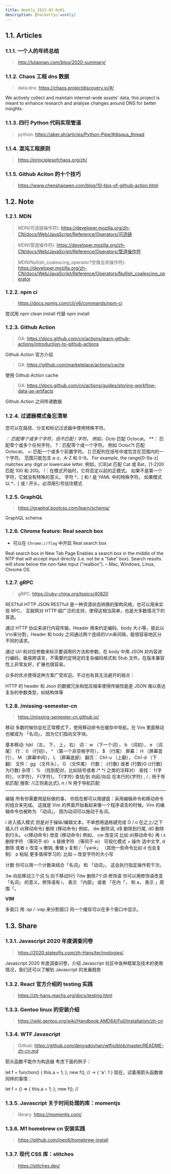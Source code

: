 ```yaml
---
title: Weekly 2021-02-0x01
description: [hackettyu'weekly]
---
```


## 1.1. Articles

### 1.1.1. 一个人的年终总结

> http://lutaonan.com/blog/2020-summary/

### 1.1.2. Chaos 工程 dns 数据

> data:dns: https://chaos.projectdiscovery.io/#/

We actively collect and maintain internet-wide assets' data, this project is meant to enhance research and analyse changes around DNS for better insights.

### 1.1.3. 四行 Python 代码实现管道

> python: https://aber.sh/articles/Python-Pipe/#disqus_thread

### 1.1.4. 混沌工程原则

> https://principlesofchaos.org/zh/

### 1.1.5. Github Aciton 的十个技巧

> https://www.chenshaowen.com/blog/10-tips-of-github-action.html


## 1.2. Note

### 1.2.1. MDN

> MDN(可选链操作符): https://developer.mozilla.org/zh-CN/docs/Web/JavaScript/Reference/Operators/可选链

> MDN(管道操作符): https://developer.mozilla.org/zh-CN/docs/Web/JavaScript/Reference/Operators/管道操作符

> MDN(Nullish_coalescing_operator?空值合并操作符): https://developer.mozilla.org/zh-CN/docs/Web/JavaScript/Reference/Operators/Nullish_coalescing_operator

### 1.2.2. npm ci

> https://docs.npmjs.com/cli/v6/commands/npm-ci

尝试用 npm clean install 代替 npm install

### 1.2.3. Github Action

> GA: https://docs.github.com/cn/actions/learn-github-actions/introduction-to-github-actions

Github Action 官方介绍

> GA: https://github.com/marketplace/actions/cache

使用 Github Action cache

> GA: https://docs.github.com/cn/actions/guides/storing-workflow-data-as-artifacts

Github Action 之间传递数据

### 1.2.4. 过滤器模式备忘清单

您可以在路径、分支和标记过滤器中使用特殊字符。

*： 匹配零个或多个字符，但不匹配 / 字符。 例如，Octo* 匹配 Octocat。
**： 匹配零个或多个任何字符。
?：匹配零个或一个字符。 例如 Octoc?t 匹配 Octocat。
+: 匹配一个或多个前置字符。
[] 匹配列在括号中或包含在范围内的一个字符。 范围只能包含 a-z、A-Z 和 0-9。 For example, the range[0-9a-z] matches any digit or lowercase letter. 例如，[CB]at 匹配 Cat 或 Bat，[1-2]00 匹配 100 和 200。
!：在模式开始时，它将否定以前的正模式。 如果不是第一个字符，它就没有特殊的意义。
字符 *、[ 和 ! 是 YAML 中的特殊字符。 如果模式以 *、[ 或 ! 开头，必须用引号括住模式


### 1.2.5. GraphQL

> https://graphql.bootcss.com/learn/schema/

GraphQL schema


### 1.2.6. Chrome feature: Real search box

- 可以在 `Chrome://flag` 中开启 Real search box

Real search box in New Tab Page
Enables a search box in the middle of the NTP that will accept input directly (i.e. not be a "fake" box). Search results will show below the non-fake input ("realbox"). – Mac, Windows, Linux, Chrome OS

### 1.2.7. gRPC

> gRPC: https://ruby-china.org/topics/40820

RESTfull HTTP JSON
RESTfull 是一种资源状态转换的架构风格，也可以用来实现 RPC， 互联网对 HTTP 超广泛的支持，使得这相当简单，也是大多数情况下的首选。

通过 HTTP 协议来进行内容传输，Header 用来约定编码、body 大小等，彼此以\r\n来分割，Header 和 body 之间通过两个连续的\r\n来间隔，能很容易地区分不同的请求。

通过 Url 和对应参数来标示要调用的方法和参数。在 body 中用 JSON 对内容进行编码，极易跨语言，不需要约定特定的复杂编码格式和 Stub 文件。在版本兼容性上非常友好，扩展也很容易。

众多的优点使得这种方案广受欢迎。不过也有其无法避开的弱点：

HTTP 的 header 和 Json 的数据冗余和低压缩率使得传输性能差
JSON 难以表达复杂的参数类型，如结构体等

### 1.2.8. /missing-semester-cn

> https://missing-semester-cn.github.io/

移动
多数时候你会在正常模式下，使用移动命令在缓存中导航。在 Vim 里面移动也被成为 「名词」， 因为它们指向文字块。

基本移动: hjkl （左， 下， 上， 右）
词： w （下一个词）， b （词初）， e （词尾）
行： 0 （行初）， ^ （第一个非空格字符）， $ （行尾）
屏幕： H （屏幕首行）， M （屏幕中间）， L （屏幕底部）
翻页： Ctrl-u （上翻）， Ctrl-d （下翻）
文件： gg （文件头）， G （文件尾）
行数： :{行数}<CR> 或者 {行数}G ({行数}为行数)
杂项： % （找到配对，比如括号或者 /* */ 之类的注释对）
查找： f{字符}， t{字符}， F{字符}， T{字符}
查找/到 向前/向后 在本行的{字符}
, / ; 用于导航匹配
搜索: /{正则表达式}, n / N 用于导航匹配

---

编辑
所有你需要用鼠标做的事， 你现在都可以用键盘：采用编辑命令和移动命令的组合来完成。 这就是 Vim 的界面开始看起来像一个程序语言的时候。Vim 的编辑命令也被称为 「动词」， 因为动词可以施动于名词。

i 进入插入模式
但是对于操纵/编辑文本，不单想用退格键完成
O / o 在之上/之下插入行
d{移动命令} 删除 {移动命令}
例如， dw 删除词, d$ 删除到行尾, d0 删除到行头。
c{移动命令} 改变 {移动命令}
例如， cw 改变词
比如 d{移动命令} 再 i
x 删除字符 （等同于 dl）
s 替换字符 （等同于 xi）
可视化模式 + 操作
选中文字, d 删除 或者 c 改变
u 撤销, <C-r> 重做
y 复制 / 「yank」 （其他一些命令比如 d 也会复制）
p 粘贴
更多值得学习的: 比如 ~ 改变字符的大小写


计数
你可以用一个计数来结合「名词」 和 「动词」， 这会执行指定操作若干次。

3w 向前移动三个词
5j 向下移动5行
7dw 删除7个词
修饰语
你可以用修饰语改变 「名词」 的意义。修饰语有 i， 表示 「内部」 或者 「在内「， 和 a， 表示 」周围「。


**VIM**

多窗口
用 :sp / :vsp 来分割窗口
同一个缓存可以在多个窗口中显示。


## 1.3. Share

### 1.3.1. Javascript 2020 年度调查问卷

> https://2020.stateofjs.com/zh-Hans/technologies/

Javascript 2020 年度调查问卷，介绍 Javascript 社区中各种框架及技术的使用情况，我们还可以了解到 Javascript 的发展趋势

### 1.3.2. React 官方介绍的 testing 实践

> https://zh-hans.reactjs.org/docs/testing.html

### 1.3.3. Gentoo linux 的安装介绍

> https://wiki.gentoo.org/wiki/Handbook:AMD64/Full/Installation/zh-cn

### 1.3.4. WTF Javascript

> Github: https://github.com/denysdovhan/wtfjs/blob/master/README-zh-cn.md

箭头函数不能作为构造器
考虑下面的例子：

let f = function() {
  this.a = 1;
};
new f(); // -> { 'a': 1 }
现在，试着用箭头函数做同样的事情：

let f = () => {
  this.a = 1;
};
new f(); //

### 1.3.5. Javascript 关于时间处理的库：momentjs

> library: https://momentjs.com/

### 1.3.6. M1 homebrew cn 安装实践

> https://github.com/ineo6/homebrew-install

### 1.3.7. 现代 CSS 库：stitches

> https://stitches.dev/

